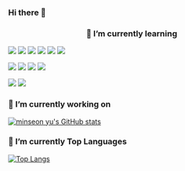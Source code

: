 ### Hi there 👋

### <center>🌱 I’m currently learning

  
<img src="https://img.shields.io/badge/-Java-344CB7?style=flat-plastic&logo=Java&logoColor=white"/></a>
<img src="https://img.shields.io/badge/-springBoot-green?style=flat-plastic&logo=Spring Boot&logoColor=white"/></a>
<img src="https://img.shields.io/badge/-Kotlin-544179?style=flat-plastic&logo=Kotlin&logoColor=white"/></a>
<img src="https://img.shields.io/badge/-Node.js-green?style=flat-plastic&logo=Node.js&logoColor=white"/></a>
<img src="https://img.shields.io/badge/-TypeScript-396EB0?style=flat-plastic&logo=TypeScript&logoColor=white"/></a>
<img src="https://img.shields.io/badge/-Vue.js-116530?style=flat-plastic&logo=Vue.js&logoColor=white"/></a>

<img src="https://img.shields.io/badge/-Mysql-blue?style=flat-plastic&logo=MariaDB Foundation&logoColor=white"/></a>
<img src="https://img.shields.io/badge/-gcp-009DAE?style=flat-plastic&logo=Google Cloud&logoColor=white"/></a>
<img src="https://img.shields.io/badge/-Redis-F58840?style=flat-plastic&logo=Redis&logoColor=white"/></a>
<img src="https://img.shields.io/badge/-Docker-1597E5?style=flat-plastic&logo=Docker&logoColor=white"/></a>

<img src="https://img.shields.io/badge/-Slack-753188?style=flat-plastic&logo=Slack&logoColor=white"/></a>
<img src="https://img.shields.io/badge/-Github-2C272E?style=flat-plastic&logo=GitHub&logoColor=white"/></a>
</center>


### 🔭 I’m currently working on

[![minseon yu's GitHub stats](https://github-readme-stats.vercel.app/api?username=alstjs1207&hide=stars,contribs&count_private=true&show_icons=true&theme=merko)](https://github.com/alstjs1207/github-readme-stats)

### :muscle: I’m currently Top Languages

[![Top Langs](https://github-readme-stats.vercel.app/api/top-langs/?username=alstjs1207&layout=compact)](https://github.com/alstjs1207/github-readme-stats)

<!--
**alstjs1207/alstjs1207** is a ✨ _special_ ✨ repository because its `README.md` (this file) appears on your GitHub profile.

Here are some ideas to get you started:

- 🔭 I’m currently working on ...
- 🌱 I’m currently learning ...
- 👯 I’m looking to collaborate on ...
- 🤔 I’m looking for help with ...
- 💬 Ask me about ...
- 📫 How to reach me: ...
- 😄 Pronouns: ...
- ⚡ Fun fact: ...
-->
